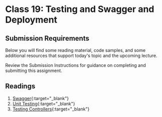 # Class 19: Testing and Swagger and Deployment

## Submission Requirements

Below you will find some reading material, code samples, and some additional resources that support today's topic and the upcoming lecture.

Review the Submission Instructions for guidance on completing and submitting this assignment.

## Readings

1. [Swagger](https://docs.microsoft.com/en-us/aspnet/core/tutorials/web-api-help-pages-using-swagger?tabs=visual-studio&view=aspnetcore-2.1){:target="_blank"}
1. [Unit Testing](https://docs.microsoft.com/en-us/aspnet/mvc/overview/older-versions-1/unit-testing/creating-unit-tests-for-asp-net-mvc-applications-cs){:target="_blank"}
1. [Testing Controllers](https://docs.microsoft.com/en-us/aspnet/core/mvc/controllers/testing?view=aspnetcore-2.1){:target="_blank"}
